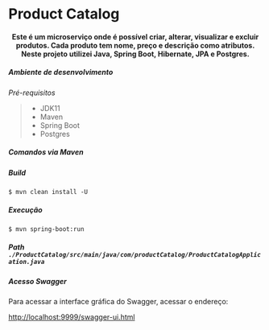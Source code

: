 # Product Catalog

#### <p align="center">Este é um microserviço onde é possível criar, alterar, visualizar e excluir produtos. Cada produto tem nome, preço e descrição como atributos. Neste projeto utilizei Java, Spring Boot, Hibernate, JPA e Postgres.  </p>

##### *Ambiente de desenvolvimento*

*Pré-requisitos*
> - JDK11
> - Maven
> - Spring Boot
> - Postgres

##### *Comandos via Maven*

##### *Build*

```
$ mvn clean install -U 
```

##### *Execução*

```
$ mvn spring-boot:run 
```

##### *Path* `./ProductCatalog/src/main/java/com/productCatalog/ProductCatalogApplication.java`


##### *Acesso Swagger*

Para acessar a interface gráfica do Swagger, acessar o endereço: 

[http://localhost:9999/swagger-ui.html](http://localhost:9999/swagger-ui.html)
